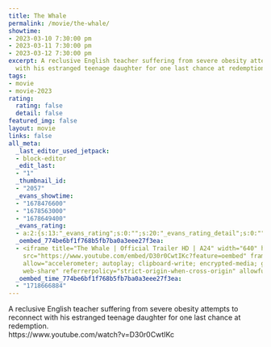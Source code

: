 ```yaml
---
title: The Whale
permalink: /movie/the-whale/
showtime:
- 2023-03-10 7:30:00 pm
- 2023-03-11 7:30:00 pm
- 2023-03-12 7:30:00 pm
excerpt: A reclusive English teacher suffering from severe obesity attempts to reconnect
  with his estranged teenage daughter for one last chance at redemption.
tags:
- movie
- movie-2023
rating:
  rating: false
  detail: false
featured_img: false
layout: movie
links: false
all_meta:
  _last_editor_used_jetpack:
  - block-editor
  _edit_last:
  - "1"
  _thumbnail_id:
  - "2057"
  _evans_showtime:
  - "1678476600"
  - "1678563000"
  - "1678649400"
  _evans_rating:
  - a:2:{s:13:"_evans_rating";s:0:"";s:20:"_evans_rating_detail";s:0:"";}
  _oembed_774be6bf1f768b5fb7ba0a3eee27f3ea:
  - <iframe title="The Whale | Official Trailer HD | A24" width="640" height="360"
    src="https://www.youtube.com/embed/D30r0CwtIKc?feature=oembed" frameborder="0"
    allow="accelerometer; autoplay; clipboard-write; encrypted-media; gyroscope; picture-in-picture;
    web-share" referrerpolicy="strict-origin-when-cross-origin" allowfullscreen></iframe>
  _oembed_time_774be6bf1f768b5fb7ba0a3eee27f3ea:
  - "1718666884"
---
```


<div class="page_wrap movie_wrap"><main class="smaller  subtle show_search_false" id="main"><section class="inner_content movie_content backdrop poster"><div class="header large border first"><div class="keyboard_s custom_bg"><div class="single_column"><section class="images inner" id="original_header"><div class="header_poster_wrapper false"><section class="header poster"><div class="header_info"><div class="overview" dir="auto">A reclusive English teacher suffering from severe obesity attempts to reconnect with his estranged teenage daughter for one last chance at redemption.</div></div></section></div></section></div></div></div></section></main></div>https://www.youtube.com/watch?v=D30r0CwtIKc 
